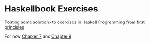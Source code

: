# Haskellbook Exercises

Posting some solutions to exercises in [Haskell Programming from first principles](http://haskellbook.com/)

For now [Chapter 7](ch07/README.md) and [Chapter 9](ch09/README.md)
